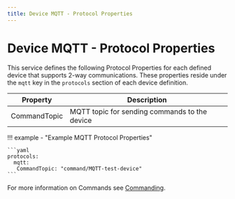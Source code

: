 ```yaml
---
title: Device MQTT - Protocol Properties
---
```


# Device MQTT - Protocol Properties

This service defines the following Protocol Properties for each defined device that supports 2-way communications.  These properties reside under the `mqtt` key in the `protocols` section of each device definition.

| Property     | Description                                   |
|--------------|-----------------------------------------------|
| CommandTopic | MQTT topic for sending commands to the device |

!!! example - "Example MQTT Protocol Properties"

    ```yaml
    protocols:
      mqtt:
       CommandTopic: "command/MQTT-test-device"
    ```

For more information on Commands see [Commanding](details/MultiLevelTopics.md#commanding).